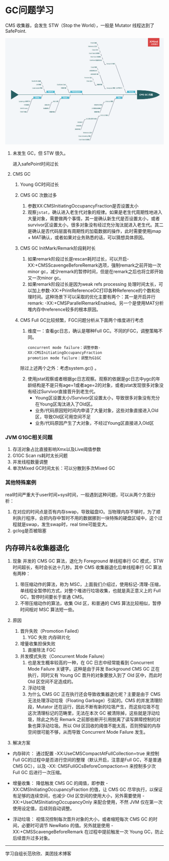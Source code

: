 # GC问题学习

CMS 收集器，会发生 STW（Stop the World），一般是 Mutator 线程达到了 SafePoint.

![](../pics/GGGGGCCCCCC.png)

1. 未发生 GC，但 STW 很久。
   
    进入safePoint时间过长

2. CMS GC

    1. Young GC时间过长
    2. CMS GC 次数过多
       1. 参数XX:CMSInitiatingOccupancyFraction是否设置太小
       2. 观察`jstat`，确认进入老生代对象的规律。如果是老生代周期性地进入大量对象，需要做两个事情，其一是确认新生代是否设置太小，或者survivor区设置太小，很多对象没有经过充分淘汰就进入老生代。其二是确认是否代码层面有周期性的加载数据的操作，此时需要使用jmap + MAT确认，或者如果对业务熟悉的话，可以猜想具体原因。

    3. CMS GC InitMark/Remark阶段耗时长

        1. 如果remark阶段过长是rescan耗时过长，可以开启-XX:+CMSScavengeBeforeRemark选项，强制remark之前开始一次minor gc，减少remark的暂停时间，但是在remark之后也将立即开始又一次minor gc。
        2. 如果remark阶段过长是因为weak refs processing 处理时间太长，可以加上参数-XX:+PrintReferenceGC打印各种Reference的个数和处理时间。这种场景下可以采取的优化主要有两个：其一是开启并行remark: -XX:+CMSParallelRemarkEnabled。另一个是使用MAT分析堆内存中reference较多的根本原因。

    4. CMS Full GC比较频繁，FGC问题分析从下面两个维度进行考虑
       1. 维度一：查看gc日志，确认是哪种Full GC。不同的FGC，调整策略不同。
            ```
            concurrent mode failure：调整参数-XX:CMSInitiatingOccupancyFraction
            promotion mode failure：调整为G1GC
            ```
        除过上述两个之外：考虑system.gc() 。
        
        2. 使用jstat观察或者根据gc日志观察。观察的依据是gc日志中ygc的年龄结构是不是只有age=1或者age=2的对象，或者jstat发现很多对象没有经过Survivor直接晋升到老生代。
            - Young区设置太小/Survivor区设置太小，导致很多对象没有充分在Young区淘汰进入了Old区。
            - 业务/代码原因短时间内申请了大量对象，这些对象直接进入Old区，导致Old区可用空间不足
            - 业务/代码原因产生了大对象，不经过Young区直接进入Old区

### JVM G1GC相关问题
 1. 存活对象占比直接影响Xmx以及Live阈值参数
 2. G1GC Scan rs耗时太长问题
 3. 并发线程数量调整
 4. 单次Mixed GC时间太长：可以分散到多次Mixed GC

### 其他特殊案例

real时间严重大于user时间+sys时间，一般遇到这种问题，可以从两个方面分析：

1. 在对应的时间点是否有内存swap，导致磁盘IO。当物理内存不够时，为了顺利执行程序，会把内存中暂时不用的数据挪到一块特殊的硬盘区域中，这个过程就是swap，发生swap时，real time可能变大。
2. gclog是否被阻塞

## 内存碎片&收集器退化
1. 现象
并发的 CMS GC 算法，退化为 Foreground 单线程串行 GC 模式，STW 时间超长，有时会长达十几秒。其中 CMS 收集器退化后单线程串行 GC 算法有两种：

   1. 带压缩动作的算法，称为 MSC，上面我们介绍过，使用标记-清理-压缩，单线程全暂停的方式，对整个堆进行垃圾收集，也就是真正意义上的 Full GC，暂停时间要长于普通 CMS。
   2. 不带压缩动作的算法，收集 Old 区，和普通的 CMS 算法比较相似，暂停时间相对 MSC 算法短一些。

2. 原因

   1. 晋升失败（Promotion Failed）
      1. YGC 失败 内存碎片化
   2. 增量收集担保失败
      1. 直接除法 FGC
   3. 并发模式失败（Concurrent Mode Failure）
      1. 也是发生概率较高的一种，在 GC 日志中经常能看到 Concurrent Mode Failure 关键字。这种是由于并发 Background CMS GC 正在执行，同时又有 Young GC 晋升的对象要放入到了 Old 区中，而此时 Old 区空间不足造成的。
      2. 浮动垃圾
      3. 为什么 CMS GC 正在执行还会导致收集器退化呢？主要是由于 CMS 无法处理浮动垃圾（Floating Garbage）引起的。CMS 的并发清理阶段，Mutator 还在运行，因此不断有新的垃圾产生，而这些垃圾不在这次清理标记的范畴里，无法在本次 GC 被清除掉，这些就是浮动垃圾，除此之外在 Remark 之前那些断开引用脱离了读写屏障控制的对象也算浮动垃圾。所以 Old 区回收的阈值不能太高，否则预留的内存空间很可能不够，从而导致 Concurrent Mode Failure 发生。

3. 解决方案

- 内存碎片： 通过配置 -XX:UseCMSCompactAtFullCollection=true 来控制 Full GC的过程中是否进行空间的整理（默认开启，注意是Full GC，不是普通CMS GC），以及 -XX: CMSFullGCsBeforeCompaction=n 来控制多少次 Full GC 后进行一次压缩。

- 增量收集： 降低触发 CMS GC 的阈值，即参数 -XX:CMSInitiatingOccupancyFraction 的值，让 CMS GC 尽早执行，以保证有足够的连续空间，也减少 Old 区空间的使用大小，另外需要使用 -XX:+UseCMSInitiatingOccupancyOnly 来配合使用，不然 JVM 仅在第一次使用设定值，后续则自动调整。

- 浮动垃圾： 视情况控制每次晋升对象的大小，或者缩短每次 CMS GC 的时间，必要时可调节 NewRatio 的值。另外就是使用 -XX:+CMSScavengeBeforeRemark 在过程中提前触发一次 Young GC，防止后续晋升过多对象。
---
学习自组长范欣欣、美团技术博客